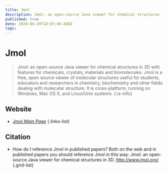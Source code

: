 ```yaml
---
title: Jmol
description: Jmol: an open-source Java viewer for chemical structures in 3D with features for chemicals, crystals, materials and biomolecules.
published: true
date: 2020-04-29T18:07:49.848Z
tags: 
---
```


# Jmol

> Jmol: an open-source Java viewer for chemical structures in 3D with features for chemicals, crystals, materials and biomolecules.
&NewLine;
Jmol is a free, open source viewer of molecular structures useful for students, educators and researchers in chemistry, biochemistry and other fields dealing with molecular structure. It is cross-platform, running on Windows, Mac OS X, and Linux/Unix systems.
{.is-info}

 

## Website 

- [Jmol *Main Page*](http://jmol.sourceforge.net/)
 {.links-list}

## Citation

- How do I reference Jmol in published papers?
Both on the web and in published papers you should reference Jmol in this way:
Jmol: an open-source Java viewer for chemical structures in 3D. http://www.jmol.org/
{.grid-list}